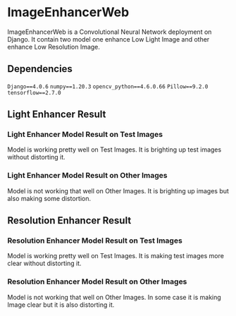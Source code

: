 # ImageEnhancerWeb
ImageEnhancerWeb is a Convolutional Neural Network deployment on Django. It contain two model one enhance Low Light Image and other enhance Low Resolution Image.

## Dependencies
`Django==4.0.6`
`numpy==1.20.3`
`opencv_python==4.6.0.66`
`Pillow==9.2.0`
`tensorflow==2.7.0`


## Light Enhancer Result
### Light Enhancer Model Result on Test Images
Model is working pretty well on Test Images. It is brighting up test images without distorting it.

### Light Enhancer Model Result on Other Images
Model is not working that well on Other Images. It is brighting up images but also making some distortion.

## Resolution Enhancer Result
### Resolution Enhancer Model Result on Test Images
Model is working pretty well on Test Images. It is making test images more clear without distorting it.

### Resolution Enhancer Model Result on Other Images
Model is not working that well on Other Images. In some case it is making Image clear but it is also distorting it.
